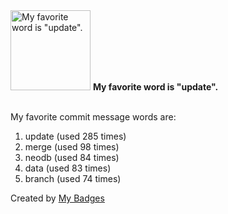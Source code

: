 <img src="https://my-badges.github.io/my-badges/favorite-word.png" alt="My favorite word is &quot;update&quot;." title="My favorite word is &quot;update&quot;." width="128">
<strong>My favorite word is &quot;update&quot;.</strong>
<br><br>

My favorite commit message words are:

1. update (used 285 times)
2. merge (used 98 times)
3. neodb (used 84 times)
4. data (used 83 times)
5. branch (used 74 times)


Created by <a href="https://github.com/my-badges/my-badges">My Badges</a>